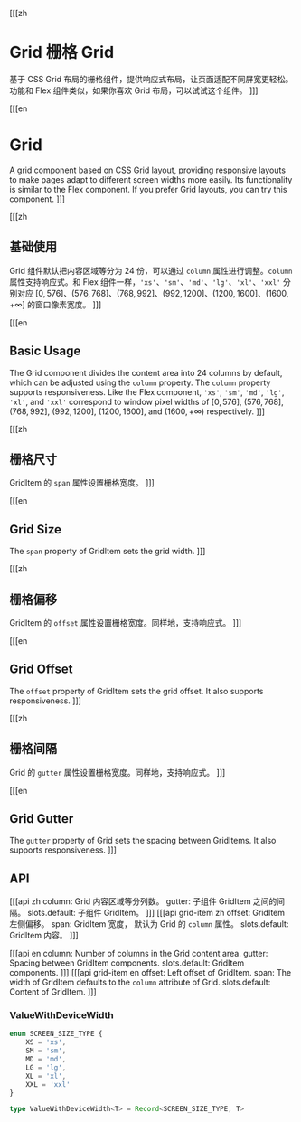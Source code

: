 [[[zh
# Grid 栅格 Grid

基于 CSS Grid 布局的栅格组件，提供响应式布局，让页面适配不同屏宽更轻松。功能和 Flex 组件类似，如果你喜欢 Grid 布局，可以试试这个组件。
]]]

[[[en
# Grid

A grid component based on CSS Grid layout, providing responsive layouts to make pages adapt to different screen widths more easily. Its functionality is similar to the Flex component. If you prefer Grid layouts, you can try this component.
]]]

[[[zh
## 基础使用
Grid 组件默认把内容区域等分为 24 份，可以通过 `column` 属性进行调整。`column` 属性支持响应式。和 Flex 组件一样，`'xs'`、`'sm'`、`'md'`、`'lg'`、`'xl'`、`'xxl'` 分别对应 $[0, 576]$、$(576, 768]$、$(768, 992]$、$(992, 1200]$、$(1200, 1600]$、$(1600, +\infty]$ 的窗口像素宽度。
]]]

[[[en
## Basic Usage
The Grid component divides the content area into 24 columns by default, which can be adjusted using the `column` property. The `column` property supports responsiveness. Like the Flex component, `'xs'`, `'sm'`, `'md'`, `'lg'`, `'xl'`, and `'xxl'` correspond to window pixel widths of $[0, 576]$, $(576, 768]$, $(768, 992]$, $(992, 1200]$, $(1200, 1600]$, and $(1600, +\infty)$ respectively.
]]]


<preview path="./grid-basic.vue"></preview>
[[[zh
## 栅格尺寸
GridItem 的 `span` 属性设置栅格宽度。
]]]

[[[en
## Grid Size
The `span` property of GridItem sets the grid width.
]]]

<preview path="./grid-span.vue"></preview>
[[[zh
## 栅格偏移
GridItem 的 `offset` 属性设置栅格宽度。同样地，支持响应式。
]]]

[[[en
## Grid Offset
The `offset` property of GridItem sets the grid offset. It also supports responsiveness.
]]]

<preview path="./grid-offset.vue"></preview>
[[[zh
## 栅格间隔
Grid 的 `gutter` 属性设置栅格宽度。同样地，支持响应式。
]]]

[[[en
## Grid Gutter
The `gutter` property of Grid sets the spacing between GridItems. It also supports responsiveness.
]]]

<preview path="./grid-gutter.vue"></preview>

## API
[[[api zh
column: Grid 内容区域等分列数。
gutter: 子组件 GridItem 之间的间隔。
slots.default: 子组件 GridItem。
]]]
[[[api grid-item zh
offset: GridItem 左侧偏移。
span: GridItem 宽度， 默认为 Grid 的 `column` 属性。
slots.default: GridItem 内容。
]]]

[[[api en
column: Number of columns in the Grid content area.
gutter: Spacing between GridItem components.
slots.default: GridItem components.
]]]
[[[api grid-item en
offset: Left offset of GridItem.
span: The width of GridItem defaults to the `column` attribute of Grid.
slots.default: Content of GridItem.
]]]

### ValueWithDeviceWidth
```ts
enum SCREEN_SIZE_TYPE {
	XS = 'xs',
	SM = 'sm',
	MD = 'md',
	LG = 'lg',
	XL = 'xl',
	XXL = 'xxl'
}

type ValueWithDeviceWidth<T> = Record<SCREEN_SIZE_TYPE, T>
```